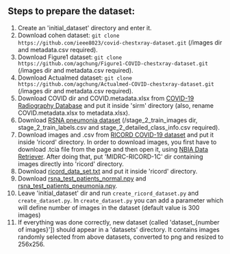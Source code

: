 ## Steps to prepare the dataset:

1. Create an 'initial_dataset' directory and enter it.
2. Download cohen dataset:
   `git clone https://github.com/ieee8023/covid-chestxray-dataset.git`
   (/images dir and metadata.csv required).
3. Download Figure1 dataset:
   `git clone https://github.com/agchung/Figure1-COVID-chestxray-dataset.git`
   (/images dir and metadata.csv required).
4. Download Actualmed dataset:
   `git clone https://github.com/agchung/Actualmed-COVID-chestxray-dataset.git`
   (/images dir and metadata.csv required).
5. Download COVID dir and COVID.metadata.xlsx from [COVID-19 Radiography Database](https://www.kaggle.com/tawsifurrahman/covid19-radiography-database/version/3)
   and put it inside 'sirm' directory (also, rename COVID.metadata.xlsx to metadata.xlsx).
6. Download [RSNA pneumonia dataset](https://www.kaggle.com/c/rsna-pneumonia-detection-challenge/data)
   (/stage_2_train_images dir, stage_2_train_labels.csv and stage_2_detailed_class_info.csv required).
7. Download images and .csv from [RICORD COVID-19 dataset](https://wiki.cancerimagingarchive.net/pages/viewpage.action?pageId=70230281)
   and put it inside 'ricord' directory. In order to download images, you first have to download .tcia file from the page and then open it, using [NBIA Data Retriever](https://wiki.cancerimagingarchive.net/display/NBIA/Downloading+TCIA+Images). After doing that, put 'MIDRC-RICORD-1C' dir containing images directly into 'ricord' directory.
8. Download [ricord_data_set.txt](https://github.com/lindawangg/COVID-Net/blob/master/create_ricord_dataset/ricord_data_set.txt) and put it inside 'ricord' directory.
9. Download [rsna_test_patients_normal.npy](https://github.com/lindawangg/COVID-Net/blob/master/rsna_test_patients_normal.npy) and [rsna_test_patients_pneumonia.npy](https://github.com/lindawangg/COVID-Net/blob/master/rsna_test_patients_pneumonia.npy).
10. Leave 'initial_dataset' dir and run `create_ricord_dataset.py` and `create_dataset.py`. In `create_dataset.py` you can add a parameter which will define number of images in the dataset (default value is 300 images)
11. If everything was done correctly, new dataset (called 'dataset\_{number of images}']) should appear in a 'datasets' directory. It contains images randomly selected from above datasets, converted to png and resized to 256x256.
